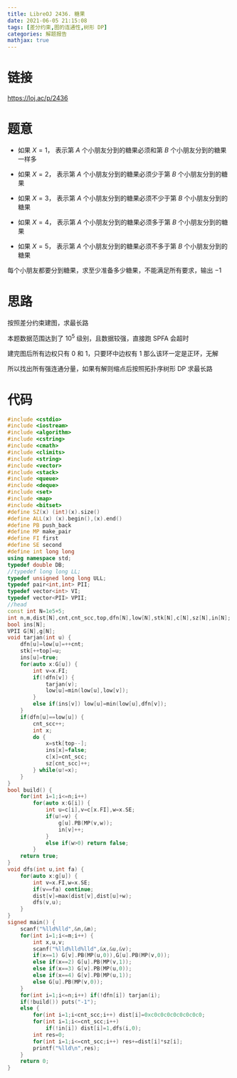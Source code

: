 ```yaml
---
title: LibreOJ 2436. 糖果
date: 2021-06-05 21:15:08
tags: [差分约束,图的连通性,树形 DP]
categories: 解题报告
mathjax: true
---
```


# 链接

<https://loj.ac/p/2436>

# 题意

- 如果 $X=1$， 表示第 $A$ 个小朋友分到的糖果必须和第 $B$ 个小朋友分到的糖果一样多

- 如果 $X=2$， 表示第 $A$ 个小朋友分到的糖果必须少于第 $B$ 个小朋友分到的糖果

- 如果 $X=3$， 表示第 $A$ 个小朋友分到的糖果必须不少于第 $B$ 个小朋友分到的糖果

- 如果 $X=4$， 表示第 $A$ 个小朋友分到的糖果必须多于第 $B$ 个小朋友分到的糖果

- 如果 $X=5$， 表示第 $A$ 个小朋友分到的糖果必须不多于第 $B$ 个小朋友分到的糖果

每个小朋友都要分到糖果，求至少准备多少糖果，不能满足所有要求，输出 $-1$

<!--more-->

# 思路

按照差分约束建图，求最长路

本题数据范围达到了 $10^5$ 级别，且数据较强，直接跑 SPFA 会超时

建完图后所有边权只有 $0$ 和 $1$，只要环中边权有 $1$ 那么该环一定是正环，无解

所以找出所有强连通分量，如果有解则缩点后按照拓扑序树形 DP 求最长路

# 代码

```cpp
#include <cstdio>
#include <iostream>
#include <algorithm>
#include <cstring>
#include <cmath>
#include <climits>
#include <string>
#include <vector>
#include <stack>
#include <queue>
#include <deque>
#include <set>
#include <map>
#include <bitset>
#define SZ(x) (int)(x).size()
#define ALL(x) (x).begin(),(x).end()
#define PB push_back
#define MP make_pair
#define FI first
#define SE second
#define int long long
using namespace std;
typedef double DB;
//typedef long long LL;
typedef unsigned long long ULL;
typedef pair<int,int> PII;
typedef vector<int> VI;
typedef vector<PII> VPII;
//head
const int N=1e5+5;
int n,m,dist[N],cnt,cnt_scc,top,dfn[N],low[N],stk[N],c[N],sz[N],in[N];
bool ins[N];
VPII G[N],g[N];
void tarjan(int u) {
    dfn[u]=low[u]=++cnt;
    stk[++top]=u;
    ins[u]=true;
    for(auto x:G[u]) {
        int v=x.FI;
        if(!dfn[v]) {
            tarjan(v);
            low[u]=min(low[u],low[v]);
        }
        else if(ins[v]) low[u]=min(low[u],dfn[v]);
    }
    if(dfn[u]==low[u]) {
        cnt_scc++;
        int x;
        do {
            x=stk[top--];
            ins[x]=false;
            c[x]=cnt_scc;
            sz[cnt_scc]++;
        } while(u!=x);
    }
}
bool build() {
    for(int i=1;i<=n;i++)
        for(auto x:G[i]) {
            int u=c[i],v=c[x.FI],w=x.SE;
            if(u!=v) {
                g[u].PB(MP(v,w));
                in[v]++;
            }
            else if(w>0) return false;
        }
    return true;
}
void dfs(int u,int fa) {
    for(auto x:g[u]) {
        int v=x.FI,w=x.SE;
        if(v==fa) continue;
        dist[v]=max(dist[v],dist[u]+w);
        dfs(v,u);
    }
}
signed main() {
    scanf("%lld%lld",&n,&m);
    for(int i=1;i<=m;i++) {
        int x,u,v;
        scanf("%lld%lld%lld",&x,&u,&v);
        if(x==1) G[v].PB(MP(u,0)),G[u].PB(MP(v,0));
        else if(x==2) G[u].PB(MP(v,1));
        else if(x==3) G[v].PB(MP(u,0));
        else if(x==4) G[v].PB(MP(u,1));
        else G[u].PB(MP(v,0));
    }
    for(int i=1;i<=n;i++) if(!dfn[i]) tarjan(i);
    if(!build()) puts("-1");
    else {
        for(int i=1;i<cnt_scc;i++) dist[i]=0xc0c0c0c0c0c0c0c0;
        for(int i=1;i<=cnt_scc;i++)
            if(!in[i]) dist[i]=1,dfs(i,0);
        int res=0;
        for(int i=1;i<=cnt_scc;i++) res+=dist[i]*sz[i];
        printf("%lld\n",res);
    }
    return 0;
}
```